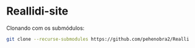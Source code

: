 # Reallidi-site


Clonando com os submódulos:
```bash
git clone --recurse-submodules https://github.com/pehenobra2/Realli
```
